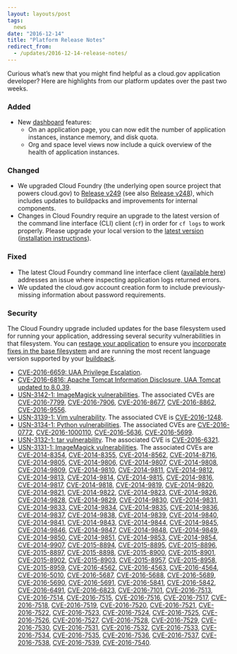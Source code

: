 ```yaml
---
layout: layouts/post
tags:
  news
date: "2016-12-14"
title: "Platform Release Notes"
redirect_from:
  - /updates/2016-12-14-release-notes/
---
```


Curious what’s new that you might find helpful as a cloud.gov application developer? Here are highlights from our platform updates over the past two weeks.
<!--more-->

### Added
- New [dashboard](https://dashboard.fr.cloud.gov) features:
  - On an application page, you can now edit the number of application instances, instance memory, and disk quota.
  - Org and space level views now include a quick overview of the health of application instances.

### Changed
- We upgraded Cloud Foundry (the underlying open source project that powers cloud.gov) to [Release v249](https://github.com/cloudfoundry/cf-release/releases/tag/v249) (see also [Release v248](https://github.com/cloudfoundry/cf-release/releases/tag/v248)), which includes updates to buildpacks and improvements for internal components.
- Changes in Cloud Foundry require an upgrade to the latest version of the command line interface (CLI) client (`cf`) in order for `cf logs` to work properly. Please upgrade your local version to the [latest version](https://github.com/cloudfoundry/cli/releases/latest) ([installation instructions](https://docs.cloudfoundry.org/cf-cli/install-go-cli.html)).

### Fixed
- The latest Cloud Foundry command line interface client ([available here](https://github.com/cloudfoundry/cli/releases/latest)) addresses an issue where inspecting application logs returned errors.
- We updated the cloud.gov account creation form to include previously-missing information about password requirements.

### Security
The Cloud Foundry upgrade included updates for the base filesystem used for running your application, addressing several security vulnerabilities in that filesystem. You can [restage your application](https://cli.cloudfoundry.org/en-US/cf/restage.html) to ensure you [incorporate fixes in the base filesystem](https://docs.cloudfoundry.org/devguide/deploy-apps/stacks.html#cli-commands) and are running the most recent language version supported by your [buildpack](https://docs.cloudfoundry.org/buildpacks/).

- [CVE-2016-6659: UAA Privilege Escalation](https://pivotal.io/security/cve-2016-6659).
- [CVE-2016-6816: Apache Tomcat Information Disclosure, UAA Tomcat updated to 8.0.39](https://tomcat.apache.org/security-9.html).
- [USN-3142-1: ImageMagick vulnerabilities](https://www.ubuntu.com/usn/USN-3142-1/). The associated CVEs are [CVE-2016-7799](https://ubuntu.com/security/CVE-2016-7799), [CVE-2016-7906](https://ubuntu.com/security/CVE-2016-7906), [CVE-2016-8677](https://ubuntu.com/security/CVE-2016-8677), [CVE-2016-8862](https://ubuntu.com/security/CVE-2016-8862), [CVE-2016-9556](https://ubuntu.com/security/CVE-2016-9556).
- [USN-3139-1: Vim vulnerability](https://www.ubuntu.com/usn/USN-3139-1/). The associated CVE is [CVE-2016-1248](https://ubuntu.com/security/CVE-2016-1248).
- [USN-3134-1: Python vulnerabilities](https://www.ubuntu.com/usn/USN-3134-1/). The associated CVEs are [CVE-2016-0772](https://ubuntu.com/security/CVE-2016-0772), [CVE-2016-1000110](https://ubuntu.com/security/CVE-2016-1000110), [CVE-2016-5636](https://ubuntu.com/security/CVE-2016-5636), [CVE-2016-5699](https://ubuntu.com/security/CVE-2016-5699).
- [USN-3132-1: tar vulnerability](https://www.ubuntu.com/usn/USN-3132-1/). The associated CVE is [CVE-2016-6321](https://ubuntu.com/security/CVE-2016-6321).
- [USN-3131-1: ImageMagick vulnerabilities](https://www.ubuntu.com/usn/USN-3131-1/). The associated CVEs are [CVE-2014-8354](https://ubuntu.com/security/CVE-2014-8354), [CVE-2014-8355](https://ubuntu.com/security/CVE-2014-8355), [CVE-2014-8562](https://ubuntu.com/security/CVE-2014-8562), [CVE-2014-8716](https://ubuntu.com/security/CVE-2014-8716), [CVE-2014-9805](https://ubuntu.com/security/CVE-2014-9805), [CVE-2014-9806](https://ubuntu.com/security/CVE-2014-9806), [CVE-2014-9807](https://ubuntu.com/security/CVE-2014-9807), [CVE-2014-9808](https://ubuntu.com/security/CVE-2014-9808), [CVE-2014-9809](https://ubuntu.com/security/CVE-2014-9809), [CVE-2014-9810](https://ubuntu.com/security/CVE-2014-9810), [CVE-2014-9811](https://ubuntu.com/security/CVE-2014-9811), [CVE-2014-9812](https://ubuntu.com/security/CVE-2014-9812), [CVE-2014-9813](https://ubuntu.com/security/CVE-2014-9813), [CVE-2014-9814](https://ubuntu.com/security/CVE-2014-9814), [CVE-2014-9815](https://ubuntu.com/security/CVE-2014-9815), [CVE-2014-9816](https://ubuntu.com/security/CVE-2014-9816), [CVE-2014-9817](https://ubuntu.com/security/CVE-2014-9817), [CVE-2014-9818](https://ubuntu.com/security/CVE-2014-9818), [CVE-2014-9819](https://ubuntu.com/security/CVE-2014-9819), [CVE-2014-9820](https://ubuntu.com/security/CVE-2014-9820), [CVE-2014-9821](https://ubuntu.com/security/CVE-2014-9821), [CVE-2014-9822](https://ubuntu.com/security/CVE-2014-9822), [CVE-2014-9823](https://ubuntu.com/security/CVE-2014-9823), [CVE-2014-9826](https://ubuntu.com/security/CVE-2014-9826), [CVE-2014-9828](https://ubuntu.com/security/CVE-2014-9828), [CVE-2014-9829](https://ubuntu.com/security/CVE-2014-9829), [CVE-2014-9830](https://ubuntu.com/security/CVE-2014-9830), [CVE-2014-9831](https://ubuntu.com/security/CVE-2014-9831), [CVE-2014-9833](https://ubuntu.com/security/CVE-2014-9833), [CVE-2014-9834](https://ubuntu.com/security/CVE-2014-9834), [CVE-2014-9835](https://ubuntu.com/security/CVE-2014-9835), [CVE-2014-9836](https://ubuntu.com/security/CVE-2014-9836), [CVE-2014-9837](https://ubuntu.com/security/CVE-2014-9837), [CVE-2014-9838](https://ubuntu.com/security/CVE-2014-9838), [CVE-2014-9839](https://ubuntu.com/security/CVE-2014-9839), [CVE-2014-9840](https://ubuntu.com/security/CVE-2014-9840), [CVE-2014-9841](https://ubuntu.com/security/CVE-2014-9841), [CVE-2014-9843](https://ubuntu.com/security/CVE-2014-9843), [CVE-2014-9844](https://ubuntu.com/security/CVE-2014-9844), [CVE-2014-9845](https://ubuntu.com/security/CVE-2014-9845), [CVE-2014-9846](https://ubuntu.com/security/CVE-2014-9846), [CVE-2014-9847](https://ubuntu.com/security/CVE-2014-9847), [CVE-2014-9848](https://ubuntu.com/security/CVE-2014-9848), [CVE-2014-9849](https://ubuntu.com/security/CVE-2014-9849), [CVE-2014-9850](https://ubuntu.com/security/CVE-2014-9850), [CVE-2014-9851](https://ubuntu.com/security/CVE-2014-9851), [CVE-2014-9853](https://ubuntu.com/security/CVE-2014-9853), [CVE-2014-9854](https://ubuntu.com/security/CVE-2014-9854), [CVE-2014-9907](https://ubuntu.com/security/CVE-2014-9907), [CVE-2015-8894](https://ubuntu.com/security/CVE-2015-8894), [CVE-2015-8895](https://ubuntu.com/security/CVE-2015-8895), [CVE-2015-8896](https://ubuntu.com/security/CVE-2015-8896), [CVE-2015-8897](https://ubuntu.com/security/CVE-2015-8897), [CVE-2015-8898](https://ubuntu.com/security/CVE-2015-8898), [CVE-2015-8900](https://ubuntu.com/security/CVE-2015-8900), [CVE-2015-8901](https://ubuntu.com/security/CVE-2015-8901), [CVE-2015-8902](https://ubuntu.com/security/CVE-2015-8902), [CVE-2015-8903](https://ubuntu.com/security/CVE-2015-8903), [CVE-2015-8957](https://ubuntu.com/security/CVE-2015-8957), [CVE-2015-8958](https://ubuntu.com/security/CVE-2015-8958), [CVE-2015-8959](https://ubuntu.com/security/CVE-2015-8959), [CVE-2016-4562](https://ubuntu.com/security/CVE-2016-4562), [CVE-2016-4563](https://ubuntu.com/security/CVE-2016-4563), [CVE-2016-4564](https://ubuntu.com/security/CVE-2016-4564), [CVE-2016-5010](https://ubuntu.com/security/CVE-2016-5010), [CVE-2016-5687](https://ubuntu.com/security/CVE-2016-5687), [CVE-2016-5688](https://ubuntu.com/security/CVE-2016-5688), [CVE-2016-5689](https://ubuntu.com/security/CVE-2016-5689), [CVE-2016-5690](https://ubuntu.com/security/CVE-2016-5690), [CVE-2016-5691](https://ubuntu.com/security/CVE-2016-5691), [CVE-2016-5841](https://ubuntu.com/security/CVE-2016-5841), [CVE-2016-5842](https://ubuntu.com/security/CVE-2016-5842), [CVE-2016-6491](https://ubuntu.com/security/CVE-2016-6491), [CVE-2016-6823](https://ubuntu.com/security/CVE-2016-6823), [CVE-2016-7101](https://ubuntu.com/security/CVE-2016-7101), [CVE-2016-7513](https://ubuntu.com/security/CVE-2016-7513), [CVE-2016-7514](https://ubuntu.com/security/CVE-2016-7514), [CVE-2016-7515](https://ubuntu.com/security/CVE-2016-7515), [CVE-2016-7516](https://ubuntu.com/security/CVE-2016-7516), [CVE-2016-7517](https://ubuntu.com/security/CVE-2016-7517), [CVE-2016-7518](https://ubuntu.com/security/CVE-2016-7518), [CVE-2016-7519](https://ubuntu.com/security/CVE-2016-7519), [CVE-2016-7520](https://ubuntu.com/security/CVE-2016-7520), [CVE-2016-7521](https://ubuntu.com/security/CVE-2016-7521), [CVE-2016-7522](https://ubuntu.com/security/CVE-2016-7522), [CVE-2016-7523](https://ubuntu.com/security/CVE-2016-7523), [CVE-2016-7524](https://ubuntu.com/security/CVE-2016-7524), [CVE-2016-7525](https://ubuntu.com/security/CVE-2016-7525), [CVE-2016-7526](https://ubuntu.com/security/CVE-2016-7526), [CVE-2016-7527](https://ubuntu.com/security/CVE-2016-7527), [CVE-2016-7528](https://ubuntu.com/security/CVE-2016-7528), [CVE-2016-7529](https://ubuntu.com/security/CVE-2016-7529), [CVE-2016-7530](https://ubuntu.com/security/CVE-2016-7530), [CVE-2016-7531](https://ubuntu.com/security/CVE-2016-7531), [CVE-2016-7532](https://ubuntu.com/security/CVE-2016-7532), [CVE-2016-7533](https://ubuntu.com/security/CVE-2016-7533), [CVE-2016-7534](https://ubuntu.com/security/CVE-2016-7534), [CVE-2016-7535](https://ubuntu.com/security/CVE-2016-7535), [CVE-2016-7536](https://ubuntu.com/security/CVE-2016-7536), [CVE-2016-7537](https://ubuntu.com/security/CVE-2016-7537), [CVE-2016-7538](https://ubuntu.com/security/CVE-2016-7538), [CVE-2016-7539](https://ubuntu.com/security/CVE-2016-7539), [CVE-2016-7540](https://ubuntu.com/security/CVE-2016-7540).


